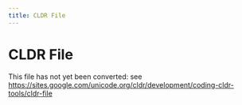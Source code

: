 ```yaml
---
title: CLDR File
---
```


# CLDR File

This file has not yet been converted: see https://sites.google.com/unicode.org/cldr/development/coding-cldr-tools/cldr-file
